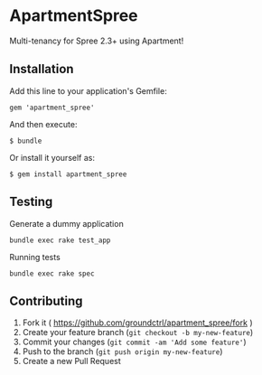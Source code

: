 # ApartmentSpree

Multi-tenancy for Spree 2.3+ using Apartment!

## Installation

Add this line to your application's Gemfile:

    gem 'apartment_spree'

And then execute:

    $ bundle

Or install it yourself as:

    $ gem install apartment_spree

## Testing

Generate a dummy application

    bundle exec rake test_app

Running tests

    bundle exec rake spec

## Contributing

1. Fork it ( https://github.com/groundctrl/apartment_spree/fork )
2. Create your feature branch (`git checkout -b my-new-feature`)
3. Commit your changes (`git commit -am 'Add some feature'`)
4. Push to the branch (`git push origin my-new-feature`)
5. Create a new Pull Request

